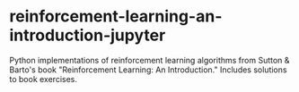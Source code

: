 # reinforcement-learning-an-introduction-jupyter
Python implementations of reinforcement learning algorithms from Sutton &amp; Barto's book "Reinforcement Learning: An Introduction." Includes solutions to book exercises.
